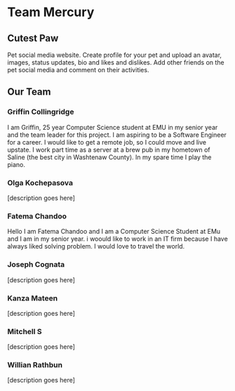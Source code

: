 # Team Mercury



## Cutest Paw
Pet social media website. Create profile for your pet and upload an avatar, images, status updates, bio and likes and dislikes. Add other friends on the pet social media
and comment on their activities.

## Our Team
### Griffin Collingridge
I am Griffin, 25 year Computer Science student at EMU in my senior year and the team leader for this project. I am aspiring to be a Software Engineer for a career.
I would like to get a remote job, so I could move and live upstate. I work part time as a server at a brew pub in my hometown of Saline (the best city in Washtenaw County).
In my spare time I play the piano.

### Olga Kochepasova
[description goes here]

### Fatema Chandoo
Hello I am Fatema Chandoo and I am a Computer Science Student at EMu and I am in my senior year. i woould like to work in an IT firm because I have always liked solving problem. I would love to travel the world.

### Joseph Cognata
[description goes here]

### Kanza Mateen
[description goes here]

### Mitchell S
[description goes here]

### Willian Rathbun
[description goes here]
